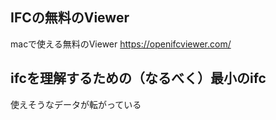 ## IFCの無料のViewer
macで使える無料のViewer
https://openifcviewer.com/

## ifcを理解するための（なるべく）最小のifc
使えそうなデータが転がっている


